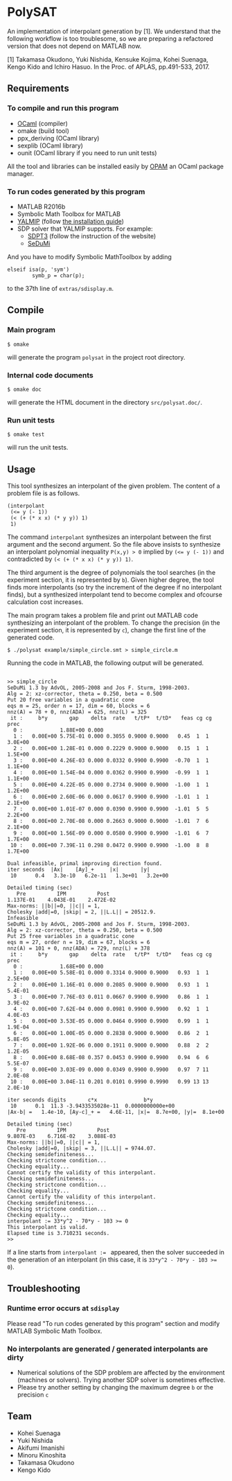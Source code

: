PolySAT
====
An implementation of interpolant generation by [1].  We understand that the following workflow is too troublesome, so we are preparing a refactored version that does not depend on MATLAB now.

[1] Takamasa Okudono, Yuki Nishida, Kensuke Kojima, Kohei Suenaga, Kengo Kido and Ichiro Hasuo.  In the Proc. of APLAS, pp.491-533, 2017.

## Requirements
### To compile and run this program
- [OCaml](https://ocaml.org) (compiler)
- omake (build tool)
- ppx_deriving (OCaml library)
- sexplib (OCaml library)
- ounit (OCaml library if you need to run unit tests)

All the tool and libraries can be installed easily by
[OPAM](https://opam.ocaml.org) an OCaml package manager.

### To run codes generated by this program
- MATLAB R2016b
- Symbolic Math Toolbox for MATLAB
- [YALMIP](http://users.isy.liu.se/johanl/yalmip/) (follow [the installation guide](https://yalmip.github.io/tutorial/installation/))
- SDP solver that YALMIP supports.  For example:
  - [SDPT3](http://www.math.nus.edu.sg/%7Emattohkc/sdpt3.html) (follow the instruction of the website)
  - [SeDuMi](https://github.com/sqlp/sedumi/)

And you have to modify Symbolic MathToolbox by adding 
```
elseif isa(p, 'sym')
        symb_p = char(p);
```
to the 37th line of `extras/sdisplay.m`.

## Compile

### Main program

``` shell
$ omake
```

will generate the program `polysat` in the project root directory.

### Internal code documents

``` shell
$ omake doc
```

will generate the HTML document in the directory `src/polysat.doc/`.

### Run unit tests

```
$ omake test
```

will run the unit tests.

## Usage

This tool synthesizes an interpolant of the given problem.  The content of a problem
file is as follows.

``` scheme:example/simple_circle.smt
(interpolant
 (<= y (- 1))
 (< (+ (* x x) (* y y)) 1)
 1)
```

The command `interpolant` synthesizes an interpolant between the first argument
and the second argument.  So the file above insists to synthesize an interpolant
polynomial inequality `P(x,y) > 0` implied by `(<= y (- 1))` and
contradicted by `(< (+ (* x x) (* y y)) 1)`.

The third argument is the degree of polynomials the tool searches (in the experiment section, it is represented by `b`).  Given higher degree, the tool finds more
interpolants (so try the increment of the degree if no interpolant finds), but a
synthesized interpolant tend to become complex and ofcourse calculation cost
increases.

The main program takes a problem file and print out MATLAB code synthesizing an
interpolant of the problem.  To change the precision (in the experiment section, it is represented by `c`), change the first line of the generated code.


```
$ ./polysat example/simple_circle.smt > simple_circle.m
```

Running the code in MATLAB, the following output will be generated.

```

>> simple_circle
SeDuMi 1.3 by AdvOL, 2005-2008 and Jos F. Sturm, 1998-2003.
Alg = 2: xz-corrector, theta = 0.250, beta = 0.500
Put 20 free variables in a quadratic cone
eqs m = 25, order n = 17, dim = 60, blocks = 6
nnz(A) = 78 + 0, nnz(ADA) = 625, nnz(L) = 325
 it :     b*y       gap    delta  rate   t/tP*  t/tD*   feas cg cg  prec
  0 :            1.88E+00 0.000
  1 :   0.00E+00 5.75E-01 0.000 0.3055 0.9000 0.9000   0.45  1  1  3.0E+00
  2 :   0.00E+00 1.28E-01 0.000 0.2229 0.9000 0.9000   0.15  1  1  1.5E+00
  3 :   0.00E+00 4.26E-03 0.000 0.0332 0.9900 0.9900  -0.70  1  1  1.1E+00
  4 :   0.00E+00 1.54E-04 0.000 0.0362 0.9900 0.9900  -0.99  1  1  1.1E+00
  5 :   0.00E+00 4.22E-05 0.000 0.2734 0.9000 0.9000  -1.00  1  1  1.2E+00
  6 :   0.00E+00 2.60E-06 0.000 0.0617 0.9900 0.9900  -1.01  1  1  2.1E+00
  7 :   0.00E+00 1.01E-07 0.000 0.0390 0.9900 0.9900  -1.01  5  5  2.2E+00
  8 :   0.00E+00 2.70E-08 0.000 0.2663 0.9000 0.9000  -1.01  7  6  2.1E+00
  9 :   0.00E+00 1.56E-09 0.000 0.0580 0.9900 0.9900  -1.01  6  7  1.7E+00
 10 :   0.00E+00 7.39E-11 0.298 0.0472 0.9900 0.9900  -1.00  8  8  1.7E+00

Dual infeasible, primal improving direction found.
iter seconds  |Ax|    [Ay]_+     |x|       |y|
 10      0.4   3.3e-10   6.2e-11   1.3e+01   3.2e+00

Detailed timing (sec)
   Pre          IPM          Post
1.137E-01    4.043E-01    2.472E-02    
Max-norms: ||b||=0, ||c|| = 1,
Cholesky |add|=0, |skip| = 2, ||L.L|| = 20512.9.
Infeasible
SeDuMi 1.3 by AdvOL, 2005-2008 and Jos F. Sturm, 1998-2003.
Alg = 2: xz-corrector, theta = 0.250, beta = 0.500
Put 25 free variables in a quadratic cone
eqs m = 27, order n = 19, dim = 67, blocks = 6
nnz(A) = 101 + 0, nnz(ADA) = 729, nnz(L) = 378
 it :     b*y       gap    delta  rate   t/tP*  t/tD*   feas cg cg  prec
  0 :            1.68E+00 0.000
  1 :   0.00E+00 5.58E-01 0.000 0.3314 0.9000 0.9000   0.93  1  1  2.5E+00
  2 :   0.00E+00 1.16E-01 0.000 0.2085 0.9000 0.9000   0.93  1  1  5.4E-01
  3 :   0.00E+00 7.76E-03 0.011 0.0667 0.9900 0.9900   0.86  1  1  3.9E-02
  4 :   0.00E+00 7.62E-04 0.000 0.0981 0.9900 0.9900   0.92  1  1  4.0E-03
  5 :   0.00E+00 3.53E-05 0.000 0.0464 0.9900 0.9900   0.99  1  1  1.9E-04
  6 :   0.00E+00 1.00E-05 0.000 0.2838 0.9000 0.9000   0.86  2  1  5.8E-05
  7 :   0.00E+00 1.92E-06 0.000 0.1911 0.9000 0.9000   0.88  2  2  1.2E-05
  8 :   0.00E+00 8.68E-08 0.357 0.0453 0.9900 0.9900   0.94  6  6  5.5E-07
  9 :   0.00E+00 3.03E-09 0.000 0.0349 0.9900 0.9900   0.97  7 11  2.0E-08
 10 :   0.00E+00 3.04E-11 0.201 0.0101 0.9990 0.9990   0.99 13 13  2.0E-10

iter seconds digits       c*x               b*y
 10      0.1  11.3 -3.9433535028e-11  0.0000000000e+00
|Ax-b| =   1.4e-10, [Ay-c]_+ =   4.6E-11, |x|=  8.7e+00, |y|=  8.1e+00

Detailed timing (sec)
   Pre          IPM          Post
9.807E-03    6.716E-02    3.088E-03    
Max-norms: ||b||=0, ||c|| = 1,
Cholesky |add|=0, |skip| = 3, ||L.L|| = 9744.07.
Checking semidefiniteness...
Checking strictcone condition...
Checking equality...
Cannot certify the validity of this interpolant.
Checking semidefiniteness...
Checking strictcone condition...
Checking equality...
Cannot certify the validity of this interpolant.
Checking semidefiniteness...
Checking strictcone condition...
Checking equality...
interpolant := 33*y^2 - 70*y - 103 >= 0
This interpolant is valid.
Elapsed time is 3.710231 seconds.
>> 
```

If a line starts from `interpolant := ` appeared, then the solver succeeded in the generation of an interpolant (in this case, it is `33*y^2 - 70*y - 103 >= 0`).

## Troubleshooting
### Runtime error occurs at `sdisplay`
Please read "To run codes generated by this program" section and modify MATLAB Symbolic Math Toolbox.

### No interpolants are generated / generated interpolants are dirty
- Numerical solutions of the SDP problem are affected by the environment (machines or solvers).  Trying another SDP solver is sometimes effective.
- Please try another setting by changing the maximum degree `b` or the precision `c`

## Team

- Kohei Suenaga
- Yuki Nishida
- Akifumi Imanishi
- Minoru Kinoshita
- Takamasa Okudono
- Kengo Kido
